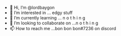- 👋 Hi, I’m @lordbaygon 
- 👀 I’m interested in ... edgy stuff
- 🌱 I’m currently learning ... n o t h i n g
- 💞️ I’m looking to collaborate on ...n o t h i n g
- 📫 How to reach me ...bon bon bon#7236 on discord

<!---
lordbaygon/lordbaygon is a ✨ special ✨ repository because its `ME.md` (this file) appears on your GitHub profile.
You can click the Preview link to take a look at your changes.
--->

